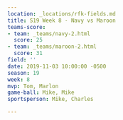 ```yaml
---
location: _locations/rfk-fields.md
title: S19 Week 8 - Navy vs Maroon
teams-score:
- team: _teams/navy-2.html
  score: 25
- team: _teams/maroon-2.html
  score: 31
field: ''
date: 2019-11-03 10:00:00 -0500
season: 19
week: 8
mvp: Tom, Marlon
game-ball: Mike, Mike
sportsperson: Mike, Charles

---
```

